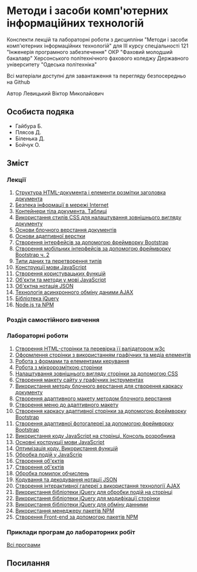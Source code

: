 # Методи і засоби комп'ютерних інформаційних технологій

Конспекти лекцій та лабораторні роботи з дисципліни "Методи і засоби комп'ютерних інформаційних технологій" для III курсу спеціальності 121 "Інженерія програмного забезпечення" ОКР "Фаховий молодший бакалавр" Херсонського політехнічного фахового коледжу Державного університету "Одеська політехніка"

Всі матеріали доступні для завантаження та перегляду безпосередньо на Github 

Автор Левицький Віктор Миколайович

## Особиста подяка

* Гайбура Б.
* Плясов Д.
* Біленька Д.
* Бойчук О.

## Зміст
### Лекції
1.  [Структура HTML-документа і елементи розмітки заголовка документа](Лекції/lec-01.md)
2.  [Безпека інформації в мережі Internet](Лекції/lec-02.md)
3.  [Контейнери тіла документа. Таблиці](Лекції/lec-03.md)
4.  [Використання стилів CSS для налаштування зовнішнього вигляду документу](Лекції/lec-04.md)
5.  [Основи блочного верстання документів](Лекції/lec-05.md)
6.  [Основи адаптивної верстки](Лекції/lec-06.md)
7.  [Створення інтерфейсів за допомогою фреймворку Bootstrap](Лекції/lec-07.md)
8.  [Створення мобільних інтерфейсів за допомогою фреймворку Bootstrap ч. 2](Лекції/lec-08.md)
9.  [Типи даних та перетворення типів](Лекції/lec-09.md)
10.  [Конструкції мови JavaScript](Лекції/lec-10.md)
11.  [Створення користувацьких функцій](Лекції/lec-11.md)
12.  [Об'єкти та методи у мові JavaScript](Лекції/lec-12.md)
13.  [Об'єктна нотація JSON](Лекції/lec-13.md)
14.  [Технологія асинхронного обміну даними AJAX](Лекції/lec-14.md)
15.  [Бібліотека jQuery](Лекції/lec-15.md)
16.  [Node.js та NPM](Лекції/lec-16.md)


### Розділ самостійного вивчення

### Лабораторні роботи

1.  [Створення HTML-сторінки та перевірка її валідатором w3c](Лабораторні/lab-01.md)
2.  [Оформлення сторінки з використанням графічних та медіа елементів](Лабораторні/lab-02.md)
3.  [Робота з формами та елементами керування](Лабораторні/lab-03.md)
4.  [Робота з мікророзміткою сторінки](Лабораторні/lab-04.md)
5.  [Налаштування зовнішнього вигляду сторінки за допомогою CSS](Лабораторні/lab-05.md)
6.  [Створення макету сайту у графічних інструментах](Лабораторні/lab-06/README.md)
7.  [Використання методу блочного верстання для створення каркасу документу](Лабораторні/lab-07.md)
8.  [Створення адаптивного макету методом блочного верстання](Лабораторні/lab-08.md)
9.  [Створення меню до адаптивного макету](Лабораторні/lab-09.md)
10. [Створення каркасу адаптивної сторінки за допомогою фреймворку Bootstrap](Лабораторні/lab-10.md)
11. [Створення адаптивної фотогалереї за допомогою фреймворку Bootstrap](Лабораторні/lab-11.md)
12. [Використання коду JavaScript на сторінці. Консоль розробника](Лабораторні/lab-12.md)
13. [Основні кострукції мови JavaScript](Лабораторні/lab-13.md)
14. [Оптимізація коду. Використання функцій](Лабораторні/lab-14.md)
15. [Обробка подій у JavaScrip](Лабораторні/lab-15.md)
16. [Створення об'єктів](Лабораторні/lab-16.md)
17. [Створення об'єктів](Лабораторні/lab-17.md)
18. [Обробка помилок обчислень](Лабораторні/lab-18.md)
19. [Кодування та декодування нотації JSON](Лабораторні/lab-19.md)
20. [Створення інтерактивної галереї з використання технології AJAX](Лабораторні/lab-20.md)
21. [Використання бібліотеки jQuery для обробки подій на сторінці](Лабораторні/lab-21.md)
22. [Використання бібліотеки jQuery для модифікації сторінки](Лабораторні/lab-22.md)
23. [Використання бібліотеки jQuery для обміну данними](Лабораторні/lab-23.md)
24. [Використання менеджеру пакетів NPM](Лабораторні/lab-24.md)
25. [Створення Front-end за допомогою пакетів NPM](Лабораторні/lab-25.md)

### Приклади програм до лабораторних робіт

[Всі програми](Лабораторні/src/)



## Посилання

